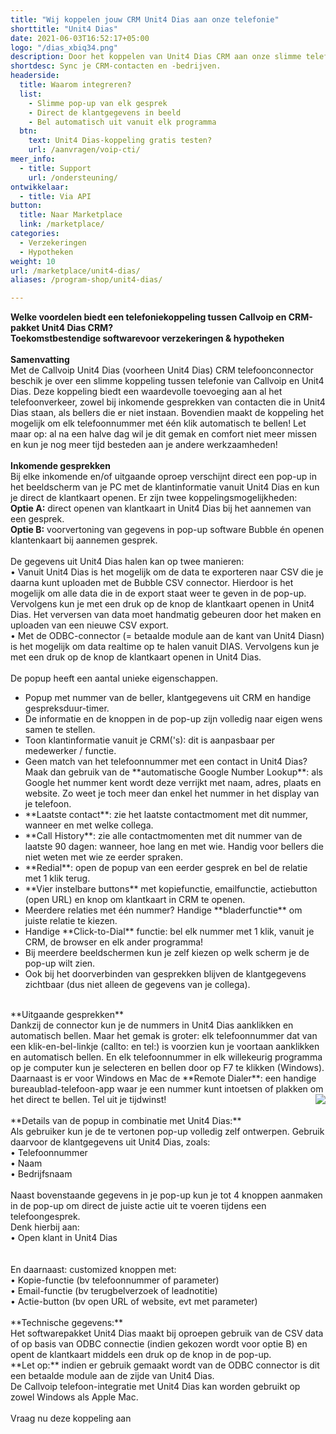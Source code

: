 ```yaml
---
title: "Wij koppelen jouw CRM Unit4 Dias aan onze telefonie"
shorttitle: "Unit4 Dias"
date: 2021-06-03T16:52:17+05:00
logo: "/dias_xbiq34.png"
description: Door het koppelen van Unit4 Dias CRM aan onze slimme telefonie werk je een stuk efficienter.
shortdesc: Sync je CRM-contacten en -bedrijven.
headerside:
  title: Waarom integreren?
  list:
    - Slimme pop-up van elk gesprek
    - Direct de klantgegevens in beeld
    - Bel automatisch uit vanuit elk programma
  btn:
    text: Unit4 Dias-koppeling gratis testen?
    url: /aanvragen/voip-cti/
meer_info:
  - title: Support
    url: /ondersteuning/
ontwikkelaar:
  - title: Via API
button:
  title: Naar Marketplace
  link: /marketplace/
categories:
  - Verzekeringen
  - Hypotheken
weight: 10
url: /marketplace/unit4-dias/
aliases: /program-shop/unit4-dias/

---
```


**Welke voordelen biedt een telefoniekoppeling tussen Callvoip en CRM-pakket Unit4 Dias CRM?**<br>
**Toekomstbestendige softwarevoor verzekeringen & hypotheken**<br>
<br>
**Samenvatting**<br>
Met de Callvoip Unit4 Dias (voorheen Unit4 Dias) CRM telefoonconnector beschik je over een slimme koppeling tussen telefonie van Callvoip en Unit4 Dias. Deze koppeling biedt een waardevolle toevoeging aan al het telefoonverkeer, zowel bij inkomende gesprekken van contacten die in Unit4 Dias staan, als bellers die er niet instaan. Bovendien maakt de koppeling het mogelijk om elk telefoonnummer met één klik automatisch te bellen! Let maar op: al na een halve dag wil je dit gemak en comfort niet meer missen en kun je nog meer tijd besteden aan je andere werkzaamheden!<br>
<br>
**Inkomende gesprekken**<br>
Bij elke inkomende en/of uitgaande oproep verschijnt direct een pop-up in het beeldscherm van je PC met de klantinformatie vanuit Unit4 Dias en kun je direct de klantkaart openen. Er zijn twee koppelingsmogelijkheden:<br>
**Optie A:** direct openen van klantkaart in Unit4 Dias bij het aannemen van een gesprek.<br>
**Optie B:** voorvertoning van gegevens in pop-up software Bubble én openen klantenkaart bij aannemen gesprek.<br>
<br>
De gegevens uit Unit4 Dias halen kan op twee manieren:<br>
• Vanuit Unit4 Dias is het mogelijk om de data te exporteren naar CSV die je daarna kunt uploaden met de Bubble CSV connector. Hierdoor is het mogelijk om alle data die in de export staat weer te geven in de pop-up. Vervolgens kun je met een druk op de knop de klantkaart openen in Unit4 Dias. Het verversen van data moet handmatig gebeuren door het maken en uploaden van een nieuwe CSV export.<br>
• Met de ODBC-connector (= betaalde module aan de kant van Unit4 Diasn) is het mogelijk om data realtime op te halen vanuit DIAS. Vervolgens kun je met een druk op de knop de klantkaart openen in Unit4 Dias.<br>
<br>
De popup heeft een aantal unieke eigenschappen. <br>
<div class="usp-list">
<ul>
<li>Popup met nummer van de beller, klantgegevens uit CRM en handige gespreksduur-timer.</li>
<li>De informatie en de knoppen in de pop-up zijn volledig naar eigen wens samen te stellen.</li>
<li>Toon klantinformatie vanuit je CRM('s): dit is aanpasbaar per medewerker / functie. </li>
<li>Geen match van het telefoonnummer met een contact in Unit4 Dias? Maak dan gebruik van de **automatische Google Number Lookup**: als Google het nummer kent wordt deze verrijkt met naam, adres, plaats en website. Zo weet je toch meer dan enkel het nummer in het display van je telefoon.</li>
<li>**Laatste contact**: zie het laatste contactmoment met dit nummer, wanneer en met welke collega.</li>
<li>**Call History**: zie alle contactmomenten met dit nummer van de laatste 90 dagen: wanneer, hoe lang en met wie. Handig voor bellers die niet weten met wie ze eerder spraken.</li>
<li>**Redial**: open de popup van een eerder gesprek en bel de relatie met 1 klik terug.</li>
<li>**Vier instelbare buttons** met kopiefunctie, emailfunctie, actiebutton (open URL) en knop om klantkaart in CRM te openen.</li>
<li>Meerdere relaties met één nummer? Handige **bladerfunctie** om juiste relatie te kiezen. </li>
<li>Handige **Click-to-Dial** functie: bel elk nummer met 1 klik, vanuit je CRM, de browser en elk ander programma!</li>
<li>Bij meerdere beeldschermen kun je zelf kiezen op welk scherm je de pop-up wilt zien.</li>
<li>Ook bij het doorverbinden van gesprekken blijven de klantgegevens zichtbaar (dus niet alleen de gegevens van je collega).</li>
</ul>
</div>
<br>
**Uitgaande gesprekken**<br>
Dankzij de connector kun je de nummers in Unit4 Dias aanklikken en automatisch bellen. Maar het gemak is groter: elk telefoonnummer dat van een klik-en-bel-linkje (callto: en tel:) is voorzien kun je voortaan aanklikken en automatisch bellen. En elk telefoonnummer in elk willekeurig programma op je computer kun je selecteren en bellen door op F7 te klikken (Windows). Daarnaast is er voor Windows en Mac de **Remote Dialer**: een handige bureaublad-telefoon-app waar je een nummer kunt intoetsen of plakken om het direct te bellen. Tel uit je tijdwinst! <img src="https://res.cloudinary.com/callvoip/image/upload/v1651516324/Bubble_infographic_beknopt-4_020522MT_et5ctn.jpg" style="float:right"><br>
<br>
**Details van de popup in combinatie met Unit4 Dias:**<br>
Als gebruiker kun je de te vertonen pop-up volledig zelf ontwerpen. Gebruik daarvoor de klantgegevens uit Unit4 Dias, zoals: <br>
• Telefoonnummer<br>
• Naam<br>
• Bedrijfsnaam<br>
<br>
Naast bovenstaande gegevens in je pop-up kun je tot 4 knoppen aanmaken in de pop-up om direct de juiste actie uit te voeren tijdens een telefoongesprek. <br>
Denk hierbij aan:<br>
• Open klant in Unit4 Dias<br>
<br>
<br>
En daarnaast: customized knoppen met: <br>
• Kopie-functie (bv telefoonnummer of parameter)<br>
• Email-functie (bv terugbelverzoek of leadnotitie)<br>
• Actie-button (bv open URL of website, evt met parameter) <br>
<br>
**Technische gegevens:**<br>
Het softwarepakket Unit4 Dias maakt bij oproepen gebruik van de CSV data of op basis van ODBC connectie (indien gekozen wordt voor optie B) en opent de klantkaart middels een druk op de knop in de pop-up.<br>
**Let op:** indien er gebruik gemaakt wordt van de ODBC connector is dit een betaalde module aan de zijde van Unit4 Dias.<br>
De Callvoip telefoon-integratie met Unit4 Dias kan worden gebruikt op zowel Windows als Apple Mac.<br> 
<br><a onclick="dialog.show();" class="button">Vraag nu deze koppeling aan</a>
